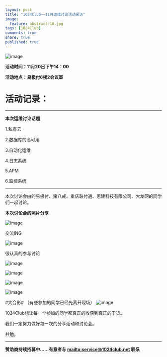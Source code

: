 ```yaml
---
layout: post
title: "1024Club——11月运维讨论活动采访"
image:
  feature: abstract-10.jpg
tags: [1024Club]
comments: true
share: true
published: true
---
```

![image](http://pic.yupoo.com/peigen123_v/FXscDQai/CKeQ4.png)


**活动时间：11月20日下午14：00**

**活动地点：易极付6楼2会议室**

# 活动记录：
---
**本次运维讨论话题**

1.私有云

2.数据库的高可用

3.自动化运维

4.日志系统

5.APM

6.监控系统

---

本次讨论会由的易极付、猪八戒、重庆联付通、思建科技有限公司、大龙网的同学们一起讨论。


**本次讨论会的照片分享**

![image](http://photo.yupoo.com/peigen123/G16j0LrC/medish.jpg)

交流ING

![image](http://photo.yupoo.com/peigen123/G16j17RX/medish.jpg)

很认真的参与讨论

![image](http://photo.yupoo.com/peigen123/G16j1qZs/medish.jpg)

![image](http://photo.yupoo.com/peigen123/G16j1NMD/medish.jpg)

![image](http://photo.yupoo.com/peigen123/G16j28zo/medish.jpg)

![image](http://photo.yupoo.com/peigen123/G16j2rjD/medish.jpg)


#大合影#
（有些参加的同学已经先离开现场）
![image](http://photo.yupoo.com/peigen123/G16j0rHq/medish.jpg)

1024Club想让每一个参加的同学都真正的收获到真正的干货。

我们一定努力做好每一次的分享活动和讨论会。

共勉。

---
**赞助商持续招募中……有意者与 <mailto:service@1024club.net> 联系**
